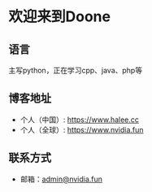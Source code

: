 # 欢迎来到Doone

## 语言

主写python，正在学习cpp、java、php等

## 博客地址

* 个人（中国）: https://www.halee.cc
* 个人（全球）: https://www.nvidia.fun

## 联系方式

* 邮箱：admin@nvidia.fun
